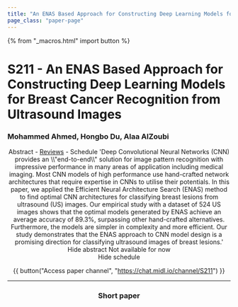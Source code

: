 ```yaml
---
title: "An ENAS Based Approach for Constructing Deep Learning Models for Breast Cancer Recognition from Ultrasound Images"
page_class: "paper-page"
---
```


{% from "_macros.html" import button %}

# S211 - An ENAS Based Approach for Constructing Deep Learning Models for Breast Cancer Recognition from Ultrasound Images


### Mohammed Ahmed, Hongbo Du, Alaa AlZoubi

<center><a class="toggle_visibility" data-selector=".paper_abstract" data-level="3">Abstract</a>
        - <a href="https://openreview.net/forum?id=GxYt8XnZHM">Reviews</a>
        - <a class="toggle_visibility" data-selector=".paper_qa" data-level="3">Schedule</a>

<span class="paper_abstract">
        'Deep Convolutional Neural Networks (CNN) provides an \\"end-to-end\\" solution for image pattern recognition with impressive performance in many areas of application including medical imaging. Most CNN models of high performance use hand-crafted network architectures that require expertise in CNNs to utilise their potentials. In this paper, we applied the Efficient Neural Architecture Search (ENAS) method to find optimal CNN architectures for classifying breast lesions from ultrasound (US) images. Our empirical study with a dataset of 524 US images shows that the optimal models generated by ENAS achieve an average accuracy of 89.3%, surpassing other hand-crafted alternatives. Furthermore, the models are simpler in complexity and more efficient. Our study demonstrates that the ENAS approach to CNN model design is a promising direction for classifying ultrasound images of breast lesions.'
        <span class="actions">
  <br/>
  <a class="toggle_visibility" data-level="2">Hide abstract</a></span>
</span>

<span class="paper_qa">
        Not available for now
        <br/>
        <span class="actions"><a class="toggle_visibility" data-level="2">Hide schedule</a></span>
</span>

{{ button("Access paper channel", "https://chat.midl.io/channel/S211") }}

---

### Short paper
